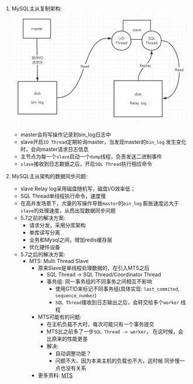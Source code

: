 1. MySQL主从复制架构:
    ![主从复制](./images/mysql主从复制.png)
    - master会将写操作记录到bin_log日志中
    - slave开启`IO Thread`定期轮询master，当发现master的`bin_log`
    发生变化时，会向master请求日志信息
    - 主节点为每一个`slave`启动一个`dump`线程，负责发送二进制事件
    - `slave`接收到日志数据之后，开启`SQL Thread`执行相应命令
    
2. MySQL主从架构的数据同步问题:
    - slave Relay log采用磁盘随机写，磁盘I/O效率低；
    - SQL Thread单线程执行命令，速度慢
    - 在高并发场景下，大量的写操作导致`master`的`bin_log`
    膨胀速度远大于`slave`的处理速度，从而出现数据同步问题
    - 5.7之前的解决方案:
        - 请求分发，采用分库架构
        - 单库读写分离
        - 业务和Mysql之间，增加redis缓存层
        - 优化硬件设备
    - 5.7之后的解决方案:
        - MTS: Multi Thread Slave
            - 原来Slave是单线程处理数据的，在引入MTS之后
                - SQL Thread -> SQL Thread/Coordinator Thread
                - 事务组: 同一事务组的不同事务之间相互不影响
                    - 使用GTID来标记不同事务组(具体实现: `last_commited`, `sequence_number`)
                    - `SQL Thread`接收到日志输出之后，会转交给多个`worker`
                    线程
            - MTS可能有的问题:
                - 在主机负载不大时，每次可能只有一个事务提交
                - MTS比之前多了一步`SQL Thread -> worker`，
                在这时候，会比原来的性能更差
                - 解决:
                    - 自动调整功能？
                    - 问题不大，因为本来主机的负载也不大，这时候
                    同步慢一点也没有关系
            - 更多资料: [MTS](http://www.360doc.com/content/15/0815/14/18924983_491798761.shtml)